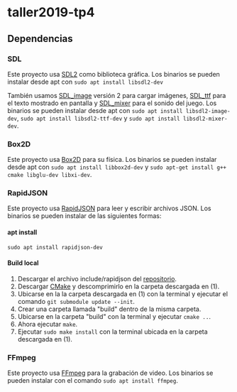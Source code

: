 # taller2019-tp4

## Dependencias

### SDL

Este proyecto usa [SDL2] como biblioteca gráfica. Los binarios se pueden instalar desde apt con `sudo apt install libsdl2-dev`

También usamos [SDL_image] versión 2 para cargar imágenes, [SDL_ttf] para el texto mostrado en pantalla y [SDL_mixer] para el sonido del juego. Los binarios se pueden instalar desde apt con `sudo apt install libsdl2-image-dev`, `sudo apt install libsdl2-ttf-dev` y `sudo apt install libsdl2-mixer-dev`.

[SDL2]: http://wiki.libsdl.org/FrontPage
[SDL_image]: https://www.libsdl.org/projects/SDL_image/
[SDL_ttf]: https://www.libsdl.org/projects/SDL_ttf/
[SDL_mixer]: https://www.libsdl.org/projects/SDL_mixer/

### Box2D

Este proyecto usa [Box2D] para su física. Los binarios se pueden instalar desde apt con `sudo apt install libbox2d-dev` y `sudo apt-get install g++ cmake libglu-dev libxi-dev`.

[Box2D]: https://github.com/erincatto/Box2D/wiki/FAQ

### RapidJSON

Este proyecto usa [RapidJSON] para leer y escribir archivos JSON.
Los binarios se pueden instalar de las siguientes formas:

[RapidJSON]: https://rapidjson.org/

#### apt install

`sudo apt install rapidjson-dev`

#### Build local

1. Descargar el archivo include/rapidjson del [repositorio][include/rapidjson].
2. Descargar [CMake] y descomprimirlo en la carpeta descargada en (1).
3. Ubicarse en la la carpeta descargada en (1) con la terminal y ejecutar el comando `git submodule update --init`.
4. Crear una carpeta llamada "build" dentro de la misma carpeta.
5. Ubicarse en la carpeta "build" con la terminal y ejecutar `cmake ..`.
6. Ahora ejecutar `make`.
7. Ejecutar `sudo make install` con la terminal ubicada en la carpeta descargada en (1).

[include/rapidjson]: https://github.com/Tencent/rapidjson
[CMake]: https://cmake.org/

### FFmpeg

Este proyecto usa [FFmpeg] para la grabación de video. 
Los binarios se pueden instalar con el comando `sudo apt install ffmpeg`.

[FFmpeg]: https://www.ffmpeg.org/
